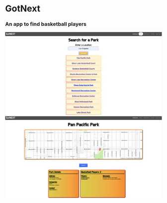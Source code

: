 # GotNext

### An app to find basketball players 

![Parks](./public/images/ss1.png)
![Parks2](./public/images/ss2.png)
